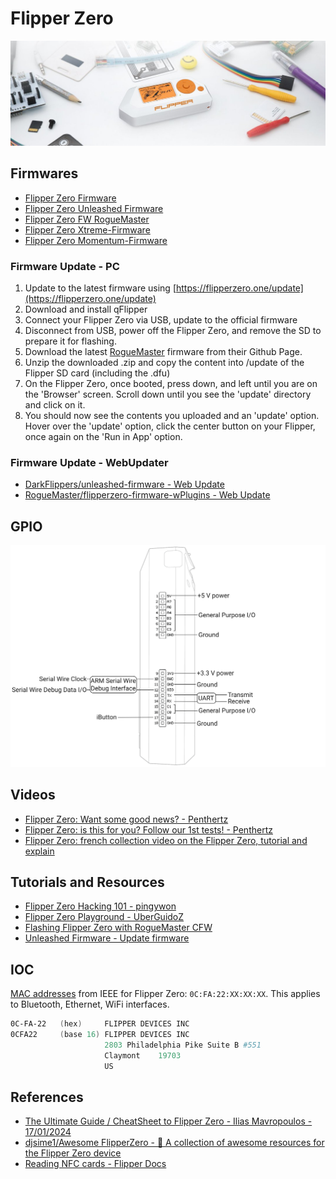 # Flipper Zero

![FlipperZero](../assets/image_flipper_cover.png)

## Firmwares

* [Flipper Zero Firmware](https://github.com/flipperdevices/flipperzero-firmware)
* [Flipper Zero Unleashed Firmware](https://github.com/Eng1n33r/flipperzero-firmware)
* [Flipper Zero FW RogueMaster](https://github.com/RogueMaster/flipperzero-firmware-wPlugins)
* [Flipper Zero Xtreme-Firmware](https://github.com/Flipper-XFW/Xtreme-Firmware)
* [Flipper Zero Momentum-Firmware](https://github.com/Next-Flip/Momentum-Firmware)

### Firmware Update - PC

1. Update to the latest firmware using [https://flipperzero.one/update](https://flipperzero.one/update)
2. Download and install qFlipper
3. Connect your Flipper Zero via USB, update to the official firmware
4. Disconnect from USB, power off the Flipper Zero, and remove the SD to prepare it for flashing.
5. Download the latest [RogueMaster](https://github.com/RogueMaster/flipperzero-firmware-wPlugins) firmware from their Github Page.
6. Unzip the downloaded .zip and copy the content into /update of the Flipper SD card (including the .dfu)
7. On the Flipper Zero, once booted, press down, and left until you are on the 'Browser' screen. Scroll down until you see the 'update' directory and click on it.
8. You should now see the contents you uploaded and an 'update' option. Hover over the 'update' option, click the center button on your Flipper, once again on the 'Run in App' option.

### Firmware Update - WebUpdater

* [DarkFlippers/unleashed-firmware - Web Update](https://lab.flipper.net/?url=https://unleashedflip.com/fw_extra_apps/flipper-z-f7-update-unlshd-038e.tgz&channel=release-cfw&version=unlshd-038e)
* [RogueMaster/flipperzero-firmware-wPlugins - Web Update](https://lab.flipper.net/?url=https%3A%2F%2Frogue-master.net%2F%3Ffile%3DRM0322-1504-0.79.2-22158b0.tgz&channel=RM0322-1504-0.79.2-22158b0&version=0.79.2)

## GPIO

![GPIO Flipper](../assets/flipper-gpio.png)

## Videos

* [Flipper Zero: Want some good news? - Penthertz](https://www.youtube.com/watch?v=tB0eYatvu0k)
* [Flipper Zero: is this for you? Follow our 1st tests! - Penthertz](https://www.youtube.com/watch?v=W5YYObSBUno)
* [Flipper Zero: french collection video on the Flipper Zero, tutorial and explain](https://www.youtube.com/playlist?list=PLq_UnUtYZ15eoAiElH4T2XEB29iwZSi5a)

## Tutorials and Resources

* [Flipper Zero Hacking 101 - pingywon](https://flipper.pingywon.com/flipper/)
* [Flipper Zero Playground - UberGuidoZ](https://github.com/UberGuidoZ/Flipper)
* [Flashing Flipper Zero with RogueMaster CFW](https://interestingsoup.com/n00b-guide-flashing-flipper-zero-to-rougemaster/)
* [Unleashed Firmware - Update firmware](https://github.com/DarkFlippers/unleashed-firmware/blob/dev/documentation/HowToInstall.md)

## IOC

[MAC addresses](https://standards-oui.ieee.org/oui/oui.txt) from IEEE for Flipper Zero: `0C:FA:22:XX:XX:XX`.
This applies to Bluetooth, Ethernet, WiFi interfaces.

```ps1
0C-FA-22   (hex)     FLIPPER DEVICES INC
0CFA22     (base 16) FLIPPER DEVICES INC
                     2803 Philadelphia Pike Suite B #551
                     Claymont    19703
                     US
```

## References

* [The Ultimate Guide / CheatSheet to Flipper Zero - Ilias Mavropoulos - 17/01/2024](https://infosecwriteups.com/the-ultimate-guide-cheatsheet-to-flipper-zero-d4c42d79d32c)
* [djsime1/Awesome FlipperZero - 🐬 A collection of awesome resources for the Flipper Zero device](https://github.com/djsime1/awesome-flipperzero)
* [Reading NFC cards - Flipper Docs](https://docs.flipper.net/nfc/read)
